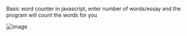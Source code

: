 Basic word counter in javascript, enter number of words/essay and the program will count the words for you

![image](https://github.com/TechSon1c/Words-counter/assets/109432830/e52be501-c9b3-4494-87d5-7be03aaf2043)
